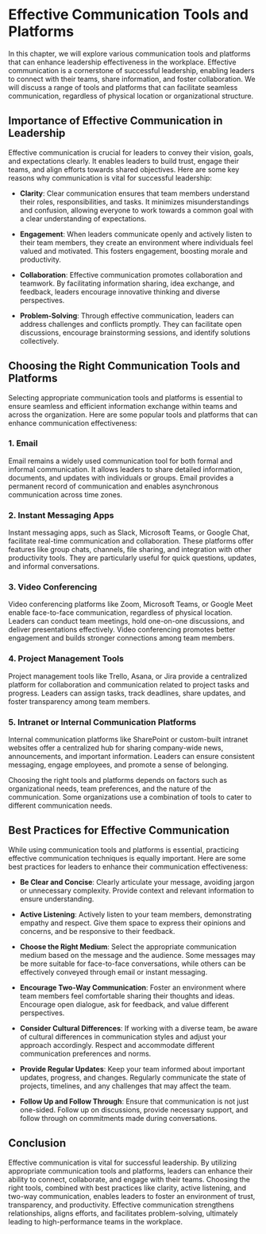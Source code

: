 # Effective Communication Tools and Platforms

In this chapter, we will explore various communication tools and platforms that can enhance leadership effectiveness in the workplace. Effective communication is a cornerstone of successful leadership, enabling leaders to connect with their teams, share information, and foster collaboration. We will discuss a range of tools and platforms that can facilitate seamless communication, regardless of physical location or organizational structure.

## Importance of Effective Communication in Leadership

Effective communication is crucial for leaders to convey their vision, goals, and expectations clearly. It enables leaders to build trust, engage their teams, and align efforts towards shared objectives. Here are some key reasons why communication is vital for successful leadership:

- **Clarity**: Clear communication ensures that team members understand their roles, responsibilities, and tasks. It minimizes misunderstandings and confusion, allowing everyone to work towards a common goal with a clear understanding of expectations.
    
- **Engagement**: When leaders communicate openly and actively listen to their team members, they create an environment where individuals feel valued and motivated. This fosters engagement, boosting morale and productivity.
    
- **Collaboration**: Effective communication promotes collaboration and teamwork. By facilitating information sharing, idea exchange, and feedback, leaders encourage innovative thinking and diverse perspectives.
    
- **Problem-Solving**: Through effective communication, leaders can address challenges and conflicts promptly. They can facilitate open discussions, encourage brainstorming sessions, and identify solutions collectively.
    

## Choosing the Right Communication Tools and Platforms

Selecting appropriate communication tools and platforms is essential to ensure seamless and efficient information exchange within teams and across the organization. Here are some popular tools and platforms that can enhance communication effectiveness:

### 1\. Email

Email remains a widely used communication tool for both formal and informal communication. It allows leaders to share detailed information, documents, and updates with individuals or groups. Email provides a permanent record of communication and enables asynchronous communication across time zones.

### 2\. Instant Messaging Apps

Instant messaging apps, such as Slack, Microsoft Teams, or Google Chat, facilitate real-time communication and collaboration. These platforms offer features like group chats, channels, file sharing, and integration with other productivity tools. They are particularly useful for quick questions, updates, and informal conversations.

### 3\. Video Conferencing

Video conferencing platforms like Zoom, Microsoft Teams, or Google Meet enable face-to-face communication, regardless of physical location. Leaders can conduct team meetings, hold one-on-one discussions, and deliver presentations effectively. Video conferencing promotes better engagement and builds stronger connections among team members.

### 4\. Project Management Tools

Project management tools like Trello, Asana, or Jira provide a centralized platform for collaboration and communication related to project tasks and progress. Leaders can assign tasks, track deadlines, share updates, and foster transparency among team members.

### 5\. Intranet or Internal Communication Platforms

Internal communication platforms like SharePoint or custom-built intranet websites offer a centralized hub for sharing company-wide news, announcements, and important information. Leaders can ensure consistent messaging, engage employees, and promote a sense of belonging.

Choosing the right tools and platforms depends on factors such as organizational needs, team preferences, and the nature of the communication. Some organizations use a combination of tools to cater to different communication needs.

## Best Practices for Effective Communication

While using communication tools and platforms is essential, practicing effective communication techniques is equally important. Here are some best practices for leaders to enhance their communication effectiveness:

- **Be Clear and Concise**: Clearly articulate your message, avoiding jargon or unnecessary complexity. Provide context and relevant information to ensure understanding.
    
- **Active Listening**: Actively listen to your team members, demonstrating empathy and respect. Give them space to express their opinions and concerns, and be responsive to their feedback.
    
- **Choose the Right Medium**: Select the appropriate communication medium based on the message and the audience. Some messages may be more suitable for face-to-face conversations, while others can be effectively conveyed through email or instant messaging.
    
- **Encourage Two-Way Communication**: Foster an environment where team members feel comfortable sharing their thoughts and ideas. Encourage open dialogue, ask for feedback, and value different perspectives.
    
- **Consider Cultural Differences**: If working with a diverse team, be aware of cultural differences in communication styles and adjust your approach accordingly. Respect and accommodate different communication preferences and norms.
    
- **Provide Regular Updates**: Keep your team informed about important updates, progress, and changes. Regularly communicate the state of projects, timelines, and any challenges that may affect the team.
    
- **Follow Up and Follow Through**: Ensure that communication is not just one-sided. Follow up on discussions, provide necessary support, and follow through on commitments made during conversations.
    

## Conclusion

Effective communication is vital for successful leadership. By utilizing appropriate communication tools and platforms, leaders can enhance their ability to connect, collaborate, and engage with their teams. Choosing the right tools, combined with best practices like clarity, active listening, and two-way communication, enables leaders to foster an environment of trust, transparency, and productivity. Effective communication strengthens relationships, aligns efforts, and facilitates problem-solving, ultimately leading to high-performance teams in the workplace.

